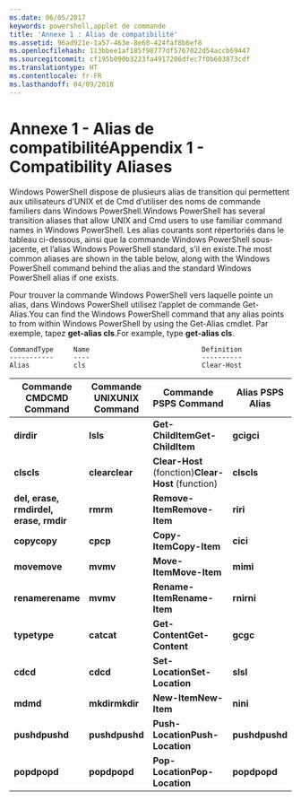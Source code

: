 ```yaml
---
ms.date: 06/05/2017
keywords: powershell,applet de commande
title: 'Annexe 1 : Alias de compatibilité'
ms.assetid: 96ad921e-1a57-463e-8e60-424faf8b6ef8
ms.openlocfilehash: 113bbee1af185f98777df5767022d54accb69447
ms.sourcegitcommit: cf195b090b3223fa4917206dfec7f0b603873cdf
ms.translationtype: HT
ms.contentlocale: fr-FR
ms.lasthandoff: 04/09/2018
---
```

# <a name="appendix-1---compatibility-aliases"></a><span data-ttu-id="4fe95-103">Annexe 1 - Alias de compatibilité</span><span class="sxs-lookup"><span data-stu-id="4fe95-103">Appendix 1 - Compatibility Aliases</span></span>

<span data-ttu-id="4fe95-104">Windows PowerShell dispose de plusieurs alias de transition qui permettent aux utilisateurs d’UNIX et de Cmd d’utiliser des noms de commande familiers dans Windows PowerShell.</span><span class="sxs-lookup"><span data-stu-id="4fe95-104">Windows PowerShell has several transition aliases that allow UNIX and Cmd users to use familiar command names in Windows PowerShell.</span></span> <span data-ttu-id="4fe95-105">Les alias courants sont répertoriés dans le tableau ci-dessous, ainsi que la commande Windows PowerShell sous-jacente, et l’alias Windows PowerShell standard, s’il en existe.</span><span class="sxs-lookup"><span data-stu-id="4fe95-105">The most common aliases are shown in the table below, along with the Windows PowerShell command behind the alias and the standard Windows PowerShell alias if one exists.</span></span>

<span data-ttu-id="4fe95-106">Pour trouver la commande Windows PowerShell vers laquelle pointe un alias, dans Windows PowerShell utilisez l’applet de commande Get-Alias.</span><span class="sxs-lookup"><span data-stu-id="4fe95-106">You can find the Windows PowerShell command that any alias points to from within Windows PowerShell by using the Get-Alias cmdlet.</span></span> <span data-ttu-id="4fe95-107">Par exemple, tapez **get-alias cls**.</span><span class="sxs-lookup"><span data-stu-id="4fe95-107">For example, type **get-alias cls**.</span></span>

```
CommandType     Name                            Definition
-----------     ----                            ----------
Alias           cls                             Clear-Host
```

|<span data-ttu-id="4fe95-108">Commande CMD</span><span class="sxs-lookup"><span data-stu-id="4fe95-108">CMD Command</span></span>|<span data-ttu-id="4fe95-109">Commande UNIX</span><span class="sxs-lookup"><span data-stu-id="4fe95-109">UNIX Command</span></span>|<span data-ttu-id="4fe95-110">Commande PS</span><span class="sxs-lookup"><span data-stu-id="4fe95-110">PS Command</span></span>|<span data-ttu-id="4fe95-111">Alias PS</span><span class="sxs-lookup"><span data-stu-id="4fe95-111">PS Alias</span></span>|
|---------------|----------------|--------------|------------|
|<span data-ttu-id="4fe95-112">**dir**</span><span class="sxs-lookup"><span data-stu-id="4fe95-112">**dir**</span></span>|<span data-ttu-id="4fe95-113">**ls**</span><span class="sxs-lookup"><span data-stu-id="4fe95-113">**ls**</span></span>|<span data-ttu-id="4fe95-114">**Get-ChildItem**</span><span class="sxs-lookup"><span data-stu-id="4fe95-114">**Get-ChildItem**</span></span>|<span data-ttu-id="4fe95-115">**gci**</span><span class="sxs-lookup"><span data-stu-id="4fe95-115">**gci**</span></span>|
|<span data-ttu-id="4fe95-116">**cls**</span><span class="sxs-lookup"><span data-stu-id="4fe95-116">**cls**</span></span>|<span data-ttu-id="4fe95-117">**clear**</span><span class="sxs-lookup"><span data-stu-id="4fe95-117">**clear**</span></span>|<span data-ttu-id="4fe95-118">**Clear-Host** (fonction)</span><span class="sxs-lookup"><span data-stu-id="4fe95-118">**Clear-Host** (function)</span></span>|<span data-ttu-id="4fe95-119">**cls**</span><span class="sxs-lookup"><span data-stu-id="4fe95-119">**cls**</span></span>|
|<span data-ttu-id="4fe95-120">**del, erase, rmdir**</span><span class="sxs-lookup"><span data-stu-id="4fe95-120">**del, erase, rmdir**</span></span>|<span data-ttu-id="4fe95-121">**rm**</span><span class="sxs-lookup"><span data-stu-id="4fe95-121">**rm**</span></span>|<span data-ttu-id="4fe95-122">**Remove-Item**</span><span class="sxs-lookup"><span data-stu-id="4fe95-122">**Remove-Item**</span></span>|<span data-ttu-id="4fe95-123">**ri**</span><span class="sxs-lookup"><span data-stu-id="4fe95-123">**ri**</span></span>|
|<span data-ttu-id="4fe95-124">**copy**</span><span class="sxs-lookup"><span data-stu-id="4fe95-124">**copy**</span></span>|<span data-ttu-id="4fe95-125">**cp**</span><span class="sxs-lookup"><span data-stu-id="4fe95-125">**cp**</span></span>|<span data-ttu-id="4fe95-126">**Copy-Item**</span><span class="sxs-lookup"><span data-stu-id="4fe95-126">**Copy-Item**</span></span>|<span data-ttu-id="4fe95-127">**ci**</span><span class="sxs-lookup"><span data-stu-id="4fe95-127">**ci**</span></span>|
|<span data-ttu-id="4fe95-128">**move**</span><span class="sxs-lookup"><span data-stu-id="4fe95-128">**move**</span></span>|<span data-ttu-id="4fe95-129">**mv**</span><span class="sxs-lookup"><span data-stu-id="4fe95-129">**mv**</span></span>|<span data-ttu-id="4fe95-130">**Move-Item**</span><span class="sxs-lookup"><span data-stu-id="4fe95-130">**Move-Item**</span></span>|<span data-ttu-id="4fe95-131">**mi**</span><span class="sxs-lookup"><span data-stu-id="4fe95-131">**mi**</span></span>|
|<span data-ttu-id="4fe95-132">**rename**</span><span class="sxs-lookup"><span data-stu-id="4fe95-132">**rename**</span></span>|<span data-ttu-id="4fe95-133">**mv**</span><span class="sxs-lookup"><span data-stu-id="4fe95-133">**mv**</span></span>|<span data-ttu-id="4fe95-134">**Rename-Item**</span><span class="sxs-lookup"><span data-stu-id="4fe95-134">**Rename-Item**</span></span>|<span data-ttu-id="4fe95-135">**rni**</span><span class="sxs-lookup"><span data-stu-id="4fe95-135">**rni**</span></span>|
|<span data-ttu-id="4fe95-136">**type**</span><span class="sxs-lookup"><span data-stu-id="4fe95-136">**type**</span></span>|<span data-ttu-id="4fe95-137">**cat**</span><span class="sxs-lookup"><span data-stu-id="4fe95-137">**cat**</span></span>|<span data-ttu-id="4fe95-138">**Get-Content**</span><span class="sxs-lookup"><span data-stu-id="4fe95-138">**Get-Content**</span></span>|<span data-ttu-id="4fe95-139">**gc**</span><span class="sxs-lookup"><span data-stu-id="4fe95-139">**gc**</span></span>|
|<span data-ttu-id="4fe95-140">**cd**</span><span class="sxs-lookup"><span data-stu-id="4fe95-140">**cd**</span></span>|<span data-ttu-id="4fe95-141">**cd**</span><span class="sxs-lookup"><span data-stu-id="4fe95-141">**cd**</span></span>|<span data-ttu-id="4fe95-142">**Set-Location**</span><span class="sxs-lookup"><span data-stu-id="4fe95-142">**Set-Location**</span></span>|<span data-ttu-id="4fe95-143">**sl**</span><span class="sxs-lookup"><span data-stu-id="4fe95-143">**sl**</span></span>|
|<span data-ttu-id="4fe95-144">**md**</span><span class="sxs-lookup"><span data-stu-id="4fe95-144">**md**</span></span>|<span data-ttu-id="4fe95-145">**mkdir**</span><span class="sxs-lookup"><span data-stu-id="4fe95-145">**mkdir**</span></span>|<span data-ttu-id="4fe95-146">**New-Item**</span><span class="sxs-lookup"><span data-stu-id="4fe95-146">**New-Item**</span></span>|<span data-ttu-id="4fe95-147">**ni**</span><span class="sxs-lookup"><span data-stu-id="4fe95-147">**ni**</span></span>|
|<span data-ttu-id="4fe95-148">**pushd**</span><span class="sxs-lookup"><span data-stu-id="4fe95-148">**pushd**</span></span>|<span data-ttu-id="4fe95-149">**pushd**</span><span class="sxs-lookup"><span data-stu-id="4fe95-149">**pushd**</span></span>|<span data-ttu-id="4fe95-150">**Push-Location**</span><span class="sxs-lookup"><span data-stu-id="4fe95-150">**Push-Location**</span></span>|<span data-ttu-id="4fe95-151">**pushd**</span><span class="sxs-lookup"><span data-stu-id="4fe95-151">**pushd**</span></span>|
|<span data-ttu-id="4fe95-152">**popd**</span><span class="sxs-lookup"><span data-stu-id="4fe95-152">**popd**</span></span>|<span data-ttu-id="4fe95-153">**popd**</span><span class="sxs-lookup"><span data-stu-id="4fe95-153">**popd**</span></span>|<span data-ttu-id="4fe95-154">**Pop-Location**</span><span class="sxs-lookup"><span data-stu-id="4fe95-154">**Pop-Location**</span></span>|<span data-ttu-id="4fe95-155">**popd**</span><span class="sxs-lookup"><span data-stu-id="4fe95-155">**popd**</span></span>|